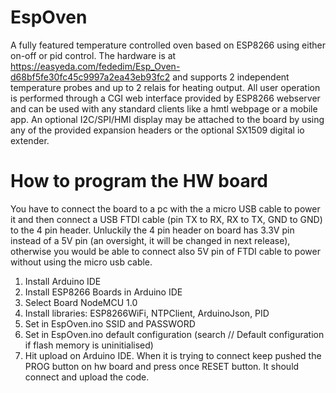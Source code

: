 # EspOven


A fully featured temperature controlled oven based on ESP8266 using either on-off or pid control. The hardware is at https://easyeda.com/fededim/Esp_Oven-d68bf5fe30fc45c9997a2ea43eb93fc2 and supports 2 independent temperature probes and up to 2 relais for heating output. All user operation is performed through a CGI web interface provided by ESP8266 webserver and can be used with any standard clients like a hmtl webpage or a mobile app. An optional I2C/SPI/HMI display may be attached to the board by using any of the provided expansion headers or the optional SX1509 digital io extender.

# How to program the HW board

You have to connect the board to a pc with the a micro USB cable to power it and then connect a USB FTDI cable (pin TX to RX, RX to TX, GND to GND) to the 4 pin header. Unluckily the 4 pin header on board has 3.3V pin instead of a 5V pin (an oversight, it will be changed in next release), otherwise you would be able to connect also 5V pin of FTDI cable to power without using the micro usb cable.

1. Install Arduino IDE
2. Install ESP8266 Boards in Arduino IDE
3. Select Board NodeMCU 1.0
4. Install libraries: ESP8266WiFi, NTPClient, ArduinoJson, PID
5. Set in EspOven.ino SSID and PASSWORD
6. Set in EspOven.ino default configuration (search // Default configuration if flash memory is uninitialised)
7. Hit upload on Arduino IDE. When it is trying to connect keep pushed the PROG button on hw board and press once RESET button. It should connect and upload the code.
